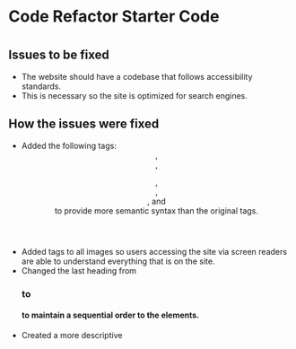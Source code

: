 # Code Refactor Starter Code
# <Horiseon>

## Issues to be fixed
* The website should have a codebase that follows accessibility standards.
* This is necessary so the site is optimized for search engines.

## How the issues were fixed
* Added the following tags: <header>, <nav>, <figure>, <section>,  <aside>, and <footer> to provide more semantic syntax than the original tags.
* Added <alt> tags to all images so users accessing the site via screen readers are able to understand everything that is on the site.
* Changed the last heading from <h3> to <h4> to maintain a sequential order to the elements.
* Created a more descriptive <title> for search engine optimization and to add a more professional look to the website's tab.

## Asistance
* Chris Braid helped guide me through the steps through a zoom tutoring session.